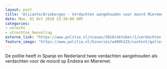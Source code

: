 ```yaml
---
layout: post
title: "Alicante/Driebergen - Verdachten aangehouden voor moord Mieremet en Endstra"
date: Mon, 01 Oct 2018 13:39:00 GMT
categories: 
- utrecht 
- utrechtse_heuvelrug 
externe_link: "https://www.politie.nl/nieuws/2018/oktober/1/verdachten-aangehouden-voor-moord-mieremet-en-endstra.html"
feature_image: "https://www.politie.nl/binaries/w400h225/content/gallery/politie/stockfotos/algemeen/cellenblok.jpg"
---
```


De politie heeft in Spanje en Nederland twee verdachten aangehouden als verdachten voor de moord op  Endstra en Mieremet.
